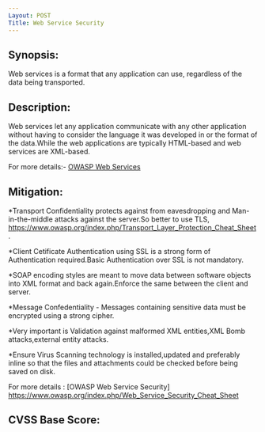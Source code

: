 ```yaml
---
Layout: POST
Title: Web Service Security
---
```


Synopsis:
---------------
Web services is a format that any application can use, regardless of the data being transported. 

Description:
-------------------
Web services let any application communicate with any other application without having to consider the language it was developed in or the format of the data.While the web applications are typically HTML-based and web services are XML-based.

For more details:- [OWASP Web Services](https://www.owasp.org/index.php/Web_Services)

Mitigation:
-------------
*Transport Confidentiality protects against from eavesdropping and Man-in-the-middle attacks against the server.So better to use TLS,
https://www.owasp.org/index.php/Transport_Layer_Protection_Cheat_Sheet.

*Client Cetificate Authentication using SSL is a strong form of Authentication required.Basic Authentication over SSL is not mandatory.

*SOAP encoding styles are meant to move data between software objects into XML format and back again.Enforce the same between the client and server.

*Message Confedentiality - Messages containing sensitive data must be encrypted using a strong cipher.

*Very important is Validation against malformed XML entities,XML Bomb attacks,external entity attacks.

*Ensure Virus Scanning technology is installed,updated and preferably  inline so that the files and attachments could be checked before being saved on disk.

For more details : [OWASP Web Service Security] https://www.owasp.org/index.php/Web_Service_Security_Cheat_Sheet

CVSS Base Score:
-------------------------- 

